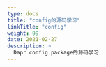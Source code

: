 ```yaml
---
type: docs
title: "config的源码学习"
linkTitle: "config"
weight: 99
date: 2021-02-27
description: >
  Dapr config package的源码学习
---
```


